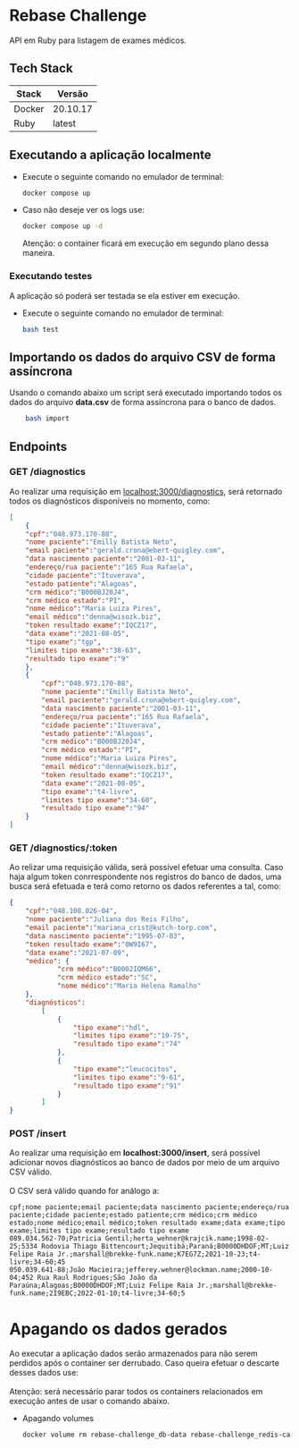 # Rebase Challenge

API em Ruby para listagem de exames médicos.

## Tech Stack
| Stack      | Versão      |
| -----------| ----------- |
| Docker     | 20.10.17    |
| Ruby       | latest      |

## Executando a aplicação localmente

- Execute o seguinte comando no emulador de terminal:

    ```bash
    docker compose up
    ```
- Caso não deseje ver os logs use:
    ```bash
    docker compose up -d
    ```
    Atenção: o container ficará em execução em segundo plano dessa maneira.
### Executando testes

A aplicação só poderá ser testada se ela estiver em execução.

- Execute o seguinte comando no emulador de terminal:

    ```bash
    bash test
    ```

## Importando os dados do arquivo CSV de forma assíncrona 
Usando o comando abaixo um script será executado importando todos os dados do arquivo **data.csv** de forma assíncrona para o banco de dados.
```bash
    bash import
```
## Endpoints

### GET /diagnostics
Ao realizar uma requisição em <localhost:3000/diagnostics>, será retornado todos os diagnósticos disponíveis no momento, como:
```json
[
    {
    "cpf":"048.973.170-88",
    "nome paciente":"Emilly Batista Neto",
    "email paciente":"gerald.crona@ebert-quigley.com",
    "data nascimento paciente":"2001-03-11",
    "endereço/rua paciente":"165 Rua Rafaela",
    "cidade paciente":"Ituverava",
    "estado patiente":"Alagoas",
    "crm médico":"B000BJ20J4",
    "crm médico estado":"PI",
    "nome médico":"Maria Luiza Pires",
    "email médico":"denna@wisozk.biz",
    "token resultado exame":"IQCZ17",
    "data exame":"2021-08-05",
    "tipo exame":"tgp",
    "limites tipo exame":"38-63",
    "resultado tipo exame":"9"
    },
    {
        "cpf":"048.973.170-88",
        "nome paciente":"Emilly Batista Neto",
        "email paciente":"gerald.crona@ebert-quigley.com",
        "data nascimento paciente":"2001-03-11",
        "endereço/rua paciente":"165 Rua Rafaela",
        "cidade paciente":"Ituverava",
        "estado patiente":"Alagoas",
        "crm médico":"B000BJ20J4",
        "crm médico estado":"PI",
        "nome médico":"Maria Luiza Pires",
        "email médico":"denna@wisozk.biz",
        "token resultado exame":"IQCZ17",
        "data exame":"2021-08-05",
        "tipo exame":"t4-livre",
        "limites tipo exame":"34-60",
        "resultado tipo exame":"94"
    }
]
```
### GET /diagnostics/:token
Ao relizar uma requisição válida, será possível efetuar uma consulta. Caso haja algum token conrrespondente nos registros do banco de dados, uma busca será efetuada e terá como retorno os dados referentes a tal, como:
```json
{
    "cpf":"048.108.026-04",
    "nome paciente":"Juliana dos Reis Filho",
    "email paciente":"mariana_crist@kutch-torp.com",
    "data nascimento paciente":"1995-07-03",
    "token resultado exame":"0W9I67",
    "data exame":"2021-07-09",
    "médico": {
            "crm médico":"B0002IQM66",
            "crm médico estado":"SC",
            "nome médico":"Maria Helena Ramalho"
    },
    "diagnósticos": 
        [
            {
                "tipo exame":"hdl",
                "limites tipo exame":"19-75",
                "resultado tipo exame":"74"
            },
            {
                "tipo exame":"leucócitos",
                "limites tipo exame":"9-61",
                "resultado tipo exame":"91"
            }
        ]
}
```
### POST /insert
Ao realizar uma requisição em **localhost:3000/insert**, será possível adicionar novos diagnósticos ao banco de dados por meio de um arquivo CSV válido. <br><br> O CSV será válido quando for análogo a:
```
cpf;nome paciente;email paciente;data nascimento paciente;endereço/rua paciente;cidade paciente;estado patiente;crm médico;crm médico estado;nome médico;email médico;token resultado exame;data exame;tipo exame;limites tipo exame;resultado tipo exame
089.034.562-70;Patricia Gentil;herta_wehner@krajcik.name;1998-02-25;5334 Rodovia Thiago Bittencourt;Jequitibá;Paraná;B0000DHDOF;MT;Luiz Felipe Raia Jr.;marshall@brekke-funk.name;K7EG7Z;2021-10-23;t4-livre;34-60;45
050.039.641-88;João Macieira;jefferey.wehner@lockman.name;2000-10-04;452 Rua Raul Rodrigues;São João da Paraúna;Alagoas;B0000DHDOF;MT;Luiz Felipe Raia Jr.;marshall@brekke-funk.name;2I9EBC;2022-01-10;t4-livre;34-60;5
```


# Apagando os dados gerados
Ao executar a aplicação dados serão armazenados para não serem perdidos após o container ser derrubado. Caso queira efetuar o descarte desses dados use:
<br><br>
Atenção: será necessário parar todos os containers relacionados em execução antes de usar o comando abaixo.
- Apagando volumes

    ```bash
    docker volume rm rebase-challenge_db-data rebase-challenge_redis-cache rebase-challenge_test-db-data
    ```